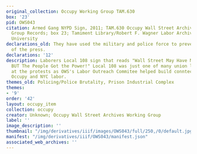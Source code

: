 ```yaml
---
original_collection: Occupy Working Group TAM.630
box: '23'
pid: OWS043
citation: Armed Gang NYPD Sign, 2011; TAM.630 Occupy Wall Street Archives Working
  Group Records; box 23; Tamiment Library/Robert F. Wagner Labor Archives, New York
  University
declarations_old: They have used the military and police force to prevent freedom
  of the press.
declarations: '12'
description: Laborers Local 108 sign that reads "Wall Street May Have Money and Influence
  BUT The People Got the Power!" Local 108 was just one of many union locals present
  at the protests as OWS's Labor Outreach Commitee helped build conntections between
  Occupy and NYC labor.
themes_old: Policing/Police Brutality, Prison Industrial Complex
themes:
- '9'
order: '42'
layout: occupy_item
collection: occupy
creator: Unknown; Occupy Wall Street Archives Working Group
label: ''
image_description: ''
thumbnail: "/img/derivatives/iiif/images/OWS043/full/250,/0/default.jpg"
manifest: "/img/derivatives/iiif/OWS043/manifest.json"
associated_web_archives: ''
---
```


